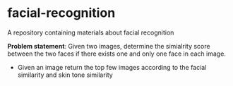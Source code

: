 # facial-recognition

A repository containing materials about facial recognition

**Problem statement**: Given two images, determine the simialrity score between the two faces if there exists one and only one face in each image.

- Given an image return the top few images according to the facial similarity and skin tone similarity
